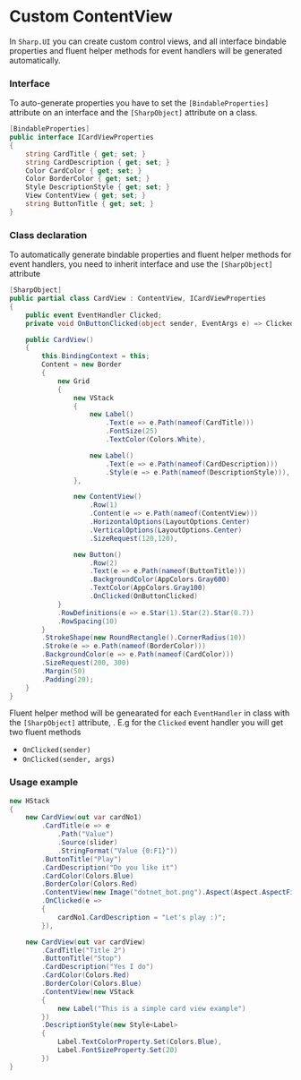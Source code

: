 # Custom ContentView

In `Sharp.UI` you can create custom control views, and all interface bindable properties and fluent helper methods for event handlers will be generated automatically.

### Interface

To auto-generate properties you have to set the `[BindableProperties]` attribute on an interface and the `[SharpObject]` attribute on a class.

```cs
[BindableProperties]
public interface ICardViewProperties
{
    string CardTitle { get; set; }
    string CardDescription { get; set; }
    Color CardColor { get; set; }
    Color BorderColor { get; set; }
    Style DescriptionStyle { get; set; }
    View ContentView { get; set; }
    string ButtonTitle { get; set; }
}
```

### Class declaration

To automatically generate bindable properties and fluent helper methods for event handlers, you need to inherit interface and use the `[SharpObject]` attribute

```cs
[SharpObject]
public partial class CardView : ContentView, ICardViewProperties
{
    public event EventHandler Clicked;
    private void OnButtonClicked(object sender, EventArgs e) => Clicked.Invoke(sender, e);

    public CardView()
    {
        this.BindingContext = this;
        Content = new Border
        {
            new Grid
            {
                new VStack
                {
                    new Label()
                        .Text(e => e.Path(nameof(CardTitle)))
                        .FontSize(25)
                        .TextColor(Colors.White),

                    new Label()
                        .Text(e => e.Path(nameof(CardDescription)))
                        .Style(e => e.Path(nameof(DescriptionStyle))),
                },

                new ContentView()
                    .Row(1)
                    .Content(e => e.Path(nameof(ContentView)))
                    .HorizontalOptions(LayoutOptions.Center)
                    .VerticalOptions(LayoutOptions.Center)
                    .SizeRequest(120,120),

                new Button()
                    .Row(2)                    
                    .Text(e => e.Path(nameof(ButtonTitle)))
                    .BackgroundColor(AppColors.Gray600)
                    .TextColor(AppColors.Gray100)
                    .OnClicked(OnButtonClicked)
            }
            .RowDefinitions(e => e.Star(1).Star(2).Star(0.7))
            .RowSpacing(10)
        }
        .StrokeShape(new RoundRectangle().CornerRadius(10))
        .Stroke(e => e.Path(nameof(BorderColor)))
        .BackgroundColor(e => e.Path(nameof(CardColor)))
        .SizeRequest(200, 300)
        .Margin(50)
        .Padding(20);
    }
}
```

Fluent helper method will be genearated for each `EventHandler` in class with the `[SharpObject]` attribute, . E.g for the `Clicked` event handler you will get two fluent methods 
- `OnClicked(sender)`
- `OnClicked(sender, args)`

### Usage example

```cs
new HStack
{
    new CardView(out var cardNo1)
        .CardTitle(e => e
            .Path("Value")
            .Source(slider)
            .StringFormat("Value {0:F1}"))
        .ButtonTitle("Play")
        .CardDescription("Do you like it")
        .CardColor(Colors.Blue)
        .BorderColor(Colors.Red)
        .ContentView(new Image("dotnet_bot.png").Aspect(Aspect.AspectFit))
        .OnClicked(e =>
        {
            cardNo1.CardDescription = "Let's play :)";
        }),

    new CardView(out var cardView)
        .CardTitle("Title 2")
        .ButtonTitle("Stop")
        .CardDescription("Yes I do")
        .CardColor(Colors.Red)
        .BorderColor(Colors.Blue)
        .ContentView(new VStack
        {
            new Label("This is a simple card view example")
        })
        .DescriptionStyle(new Style<Label>
        {
            Label.TextColorProperty.Set(Colors.Blue),
            Label.FontSizeProperty.Set(20)
        })
}
```